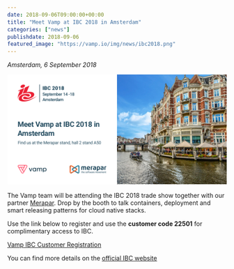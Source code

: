 ```yaml
---
date: 2018-09-06T09:00:00+00:00
title: "Meet Vamp at IBC 2018 in Amsterdam"
categories: ["news"]
publishdate: 2018-09-06
featured_image: "https://vamp.io/img/news/ibc2018.png"
---
```


*Amsterdam, 6 September 2018*


![](/img/news/ibc2018.png)


The Vamp team will be attending the IBC 2018 trade show together with our partner [Merapar](https://merapar.com/). Drop
by the booth to talk containers, deployment and smart releasing patterns for cloud native stacks.

Use the link below to register and use the **customer code 22501** for complimentary access to IBC.

[Vamp IBC Customer Registration](https://ibc.itnint.com/IBC18/Online/CreateAccount.aspx?wf=attendee&stream=attendee&sourceCode=&cart=)


You can find more details on the [official IBC website](https://show.ibc.org/visit-ibc2018)

<!--more-->
